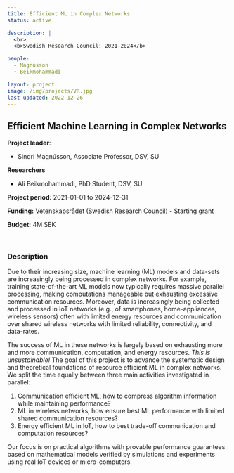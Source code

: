 ```yaml
---
title: Efficient ML in Complex Networks
status: active

description: |
  <br>
  <b>Swedish Research Council: 2021-2024</b>

people:
  - Magnússon
  - Beikmohammadi

layout: project
image: /img/projects/VR.jpg
last-updated: 2022-12-26
---
```


##  Efficient Machine Learning in Complex Networks

**Project leader**:
- Sindri Magnússon, Associate Professor, DSV, SU

**Researchers**
- Ali Beikmohammadi, PhD Student, DSV, SU

**Project period:** 2021-01-01 to 2024-12-31

**Funding:** Vetenskapsrådet (Swedish Research Council) - Starting grant

**Budget:** 4M SEK

<br>

### Description

Due to their increasing size, machine learning (ML) models and data-sets are increasingly being processed in complex networks. For example, training state-of-the-art ML models now typically requires massive parallel processing, making computations manageable but exhausting excessive communication resources. Moreover, data is increasingly being collected and processed in IoT networks (e.g., of smartphones, home-appliances, wireless sensors) often with limited energy resources and communication over shared wireless networks with limited reliability, connectivity, and data-rates. 

The success of ML in these networks is largely based on exhausting more and more communication, computation, and energy resources. *This is unsustainable!* The goal of this project is to advance the systematic design and theoretical foundations of resource efficient ML in complex networks.  We split the time equally between three main activities investigated in parallel: 

1. Communication efficient ML, how to compress algorithm information while maintaining performance?
2. ML in wireless networks, how ensure best ML performance with limited shared communication resources? 
3. Energy efficient ML in IoT, how to best trade-off communication and computation resources? 

Our focus is on practical algorithms with provable performance guarantees based on mathematical models verified by simulations and experiments using real IoT devices or micro-computers.

